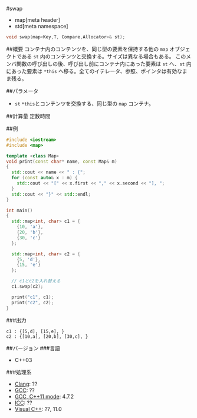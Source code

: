 #swap
* map[meta header]
* std[meta namespace]

```cpp
void swap(map<Key,T, Compare,Allocator>& st);
```

##概要
コンテナ内のコンテンツを、同じ型の要素を保持する他の `map` オブジェクトである `st` 内のコンテンツと交換する。サイズは異なる場合もある。 
このメンバ関数の呼び出しの後、呼び出し前にコンテナ内にあった要素は `st` へ、`st` 内にあった要素は `*this` へ移る。全てのイテレータ、参照、ポインタは有効なまま残る。 


##パラメータ
- `st`  `*this`とコンテンツを交換する、同じ型の `map` コンテナ。


##計算量
定数時間


##例
```cpp
#include <iostream>
#include <map>

template <class Map>
void print(const char* name, const Map& m)
{
  std::cout << name << " : {";
  for (const auto& x : m) {
    std::cout << "[" << x.first << "," << x.second << "], ";
  }
  std::cout << "}" << std::endl;
}

int main()
{
  std::map<int, char> c1 = {
    {10, 'a'},
    {20, 'b'},
    {30, 'c'}
  };

  std::map<int, char> c2 = {
    {5, 'd'},
    {15, 'e'}
  };

  // c1とc2を入れ替える
  c1.swap(c2);

  print("c1", c1);
  print("c2", c2);
}
```

###出力
```
c1 : {[5,d], [15,e], }
c2 : {[10,a], [20,b], [30,c], }
```

##バージョン
###言語
- C++03

###処理系
- [Clang](/implementation.md#clang): ??
- [GCC](/implementation.md#gcc): ??
- [GCC, C++11 mode](/implementation.md#gcc): 4.7.2
- [ICC](/implementation.md#icc): ??
- [Visual C++](/implementation.md#visual_cpp): ??, 11.0


